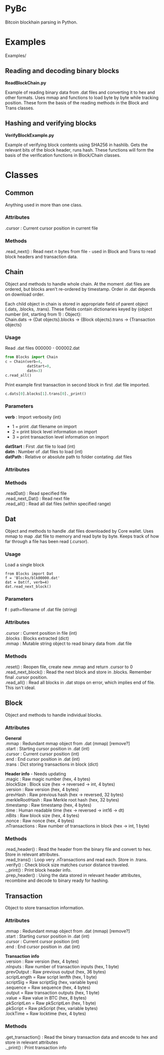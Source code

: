 # PyBc

Bitcoin blockhain parsing in Python.

# Examples
Examples/

## Reading and decoding binary blocks
**ReadBlockChain.py**

Example of reading binary data from .dat files and converting it to hex and other formats. Uses mmap and functions to load byte by byte while tracking position. These form the basis of the reading methods in the Block and Trans classes.

## Hashing and verifying blocks
**VerifyBlockExample.py**

Example of verifying block contents using SHA256 in hashlib. Gets the relevant bits of the block header, runs hash. These functions will form the basis of the verification functions in Block/Chain classes.

# Classes

## Common
Anything used in more than one class.

### Attributes
.cursor : Current cursor position in current file
### Methods
.read_next() : Read next n bytes from file - used in Block and Trans to read block headers and transaction data.

## Chain
Object and methods to handle whole chain. At the moment .dat files are ordered, but blocks aren't re-ordered by timestamp. Order in .dat depends on download order.

Each child object in chain is stored in appropriate field of parent object (.dats, .blocks, .trans). These fields contain dictionaries keyed by {object number (int, starting from 1) : Object}:  
Chain.dats -> {Dat objects}.blocks -> {Block objects}.trans -> {Transaction objects}

### Usage

Read .dat files 000000 - 000002.dat
````Python
from Blocks import Chain
c = Chain(verb=4, 
          datStart=0, 
          datn=3)
c.read_all()
````

Print example first transaction in second block in first .dat file imported.  

````Python
c.dats[0].blocks[1].trans[0]._print()
````

### Parameters
**verb** : Import verbosity (int)  
  - 1 = print .dat filename on import  
  - 2 = print block level information on import  
  - 3 = print transaction level information on import  

**datStart** : First .dat file to load (int)  
**datn** : Number of .dat files to load (int)  
**datPath** : Relative or absolute path to folder contating .dat files  

### Attributes

### Methods
.readDat() : Read specified file  
.read_next_Dat() : Read next file  
.read_all() : Read all dat files (within specified range)  

## Dat
Object and methods to handle .dat files downloaded by Core wallet. Uses mmap to map .dat file to memory and read byte by byte. Keeps track of how far through a file has been read (.cursor).  

### Usage
Load a single block
````
from Blocks import Dat
f = 'Blocks/blk00000.dat'
dat = Dat(f, verb=4)
dat.read_next_block()
````

### Parameters
**f** : path+filename of .dat file (string)

### Attributes
.cursor : Current position in file (int)  
.blocks : Blocks extracted (dict)  
.mmap : Mutable string object to read binary data from .dat file  

### Methods
.reset() : Reopen file, create new .mmap and return .cursor to 0  
.read_next_block() : Read the next block and store in .blocks. Remember final .cursor position.  
.read_all() : Read all blocks in .dat stops on error, which implies end of file. This isn't ideal.  

## Block
Object and methods to handle individual blocks.


### Attributes
**General**  
.mmap : Redundant mmap object from .dat (mmap) [remove?]  
.start : Starting cursor position in .dat (int)  
.cursor : Current cursor position (int)  
.end : End cursor position in .dat (int)  
.trans : Dict storing transactions in block (dict)  

**Header info** - Needs updating  
.magic : Raw magic number (hex, 4 bytes)  
.blockSize : Block size (hex -> reversed -> int, 4 bytes)  
.version : Raw version (hex, 4 bytes)  
.prevHash : Raw previous hash (hex -> reversed, 32 bytes)  
.merkleRootHash : Raw Merkle root hash (hex, 32 bytes)  
.timestamp : Raw timestamp (hex, 4 bytes)  
.time : Human readable time (hex -> reversed -> int16 -> dt)  
.nBits : Raw block size (hex, 4 bytes)  
.nonce : Raw nonce (hex, 4 bytes)  
.nTransactions : Raw number of transactions in block (hex -> int, 1 byte)  

### Methods  
.read_header() : Read the header from the binary file and convert to hex. Store in relevant attributes.  
.read_trans() : Loop very .nTransactions and read each. Store in .trans.  
.verify() : Check block size matches cursor distance traveled.  
._print() : Print block header info.  
.prep_header() : Using the data stored in relevant header attributes, recombine and decode to binary ready for hashing.  

## Transaction
Object to store transaction information.  

### Attributes  
.mmap : Redundant mmap object from .dat (mmap) [remove?]  
.start : Starting cursor position in .dat (int)  
.cursor : Current cursor position (int)  
.end : End cursor position in .dat (int)  

**Transaction info**  
.version : Raw version (hex, 4 bytes)  
.nInputs : Raw number of transaction inputs (hex, 1 byte)  
.prevOutput : Raw previous output (hex, 36 bytes)  
.scriptLength = Raw script lenfth (hex, 1 byte)  
.scriptSig =  Raw scriptSig (hex, variable byes)  
.sequence = Raw sequence (hex, 4 bytes)  
.output = Raw transaction outputs (hex, 1 byte)  
.value = Raw value in BTC (hex, 8 bytes)  
.pkScriptLen = Raw pkScriptLen (hex, 1 byte)  
.pkScript = Raw pkScript (hex, variable bytes)  
.lockTime = Raw locktime (hex, 4 bytes)  


### Methods
.get_transaction() : Read the binary transaction data and encode to hex and store in relevant attributes  
._print() : Print transaction info  
